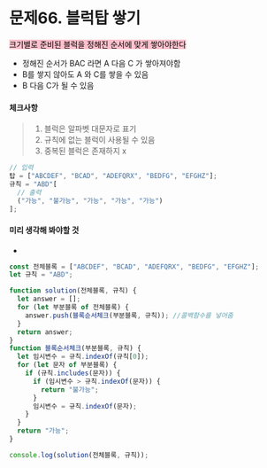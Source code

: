 # 문제66. 블럭탑 쌓기

<mark style="background: pink">크기별로 준비된 블럭을 정해진 순서에 맞게 쌓아야한다</mark><br>

- 정해진 순서가 BAC 라면 A 다음 C 가 쌓아져야함
- B를 쌓지 않아도 A 와 C를 쌓을 수 있음
- B 다음 C가 될 수 있음

#### 체크사항

> 1. 블럭은 알파벳 대문자로 표기
> 2. 규칙에 없는 블럭이 사용될 수 있음
> 3. 중복된 블럭은 존재하지 x

```js
// 입력
탑 = ["ABCDEF", "BCAD", "ADEFQRX", "BEDFG", "EFGHZ"];
규칙 = "ABD"[
  // 출력
  ("가능", "불가능", "가능", "가능", "가능")
];
```

#### 미리 생각해 봐야할 것

-

```js
const 전체블록 = ["ABCDEF", "BCAD", "ADEFQRX", "BEDFG", "EFGHZ"];
let 규칙 = "ABD";

function solution(전체블록, 규칙) {
  let answer = [];
  for (let 부분블록 of 전체블록) {
    answer.push(블록순서체크(부분블록, 규칙)); //콜백함수를 넣어줌
  }
  return answer;
}
function 블록순서체크(부분블록, 규칙) {
  let 임시변수 = 규칙.indexOf(규칙[0]);
  for (let 문자 of 부분블록) {
    if (규칙.includes(문자)) {
      if (임시변수 > 규칙.indexOf(문자)) {
        return "불가능";
      }
      임시변수 = 규칙.indexOf(문자);
    }
  }
  return "가능";
}

console.log(solution(전체블록, 규칙));
```
